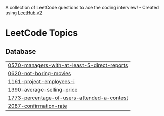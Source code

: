 A collection of LeetCode questions to ace the coding interview! - Created using [LeetHub v2](https://github.com/arunbhardwaj/LeetHub-2.0)
<!---LeetCode Topics Start-->
# LeetCode Topics
## Database
|  |
| ------- |
| [0570-managers-with-at-least-5-direct-reports](https://github.com/AnshulNEU/LeetCode/tree/master/0570-managers-with-at-least-5-direct-reports) |
| [0620-not-boring-movies](https://github.com/AnshulNEU/LeetCode/tree/master/0620-not-boring-movies) |
| [1161-project-employees-i](https://github.com/AnshulNEU/LeetCode/tree/master/1161-project-employees-i) |
| [1390-average-selling-price](https://github.com/AnshulNEU/LeetCode/tree/master/1390-average-selling-price) |
| [1773-percentage-of-users-attended-a-contest](https://github.com/AnshulNEU/LeetCode/tree/master/1773-percentage-of-users-attended-a-contest) |
| [2087-confirmation-rate](https://github.com/AnshulNEU/LeetCode/tree/master/2087-confirmation-rate) |
<!---LeetCode Topics End-->